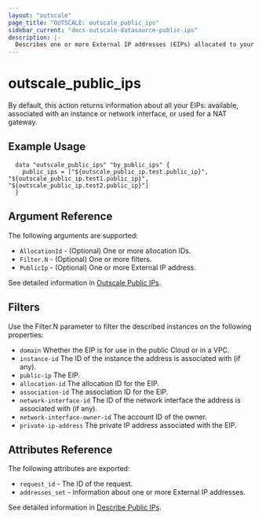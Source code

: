 ```yaml
---
layout: "outscale"
page_title: "OUTSCALE: outscale_public_ips"
sidebar_current: "docs-outscale-datasource-public-ips"
description: |-
  Describes one or more External IP addresses (EIPs) allocated to your account.
---
```


# outscale_public_ips

By default, this action returns information about all your EIPs: available, associated with an instance or network interface, or used for a NAT gateway.
## Example Usage

```hcl
  data "outscale_public_ips" "by_public_ips" {
    public_ips = ["${outscale_public_ip.test.public_ip}", "${outscale_public_ip.test1.public_ip}", "${outscale_public_ip.test2.public_ip}"]
  }
```

## Argument Reference

The following arguments are supported:

* `AllocationId` - (Optional) One or more allocation IDs.
* `Filter.N` - (Optional) One or more filters.
* `PublicIp` - (Optional) One or more External IP address.


See detailed information in [Outscale Public IPs](http://docs.outscale.com/api_fcu/operations/Action_DescribeAddresses_get.html#_api_fcu-action_describeaddresses_get).

## Filters

Use the Filter.N parameter to filter the described instances on the following properties:

* `domain` Whether the EIP is for use in the public Cloud or in a VPC.
* `instance-id` The ID of the instance the address is associated with (if any).
* `public-ip` The EIP.
* `allocation-id` The allocation ID for the EIP.
* `association-id` The association ID for the EIP.
* `network-interface-id` The ID of the network interface the address is associated with (if any).
* `network-interface-owner-id` The account ID of the owner.
* `private-ip-address` The private IP address associated with the EIP.




## Attributes Reference

The following attributes are exported:

* `request_id` - The ID of the request.
* `addresses_set` - Information about one or more External IP addresses.



See detailed information in [Describe Public IPs](http://docs.outscale.com/api_fcu/operations/Action_DescribeAddresses_get.html#_api_fcu-action_describeaddresses_get).
